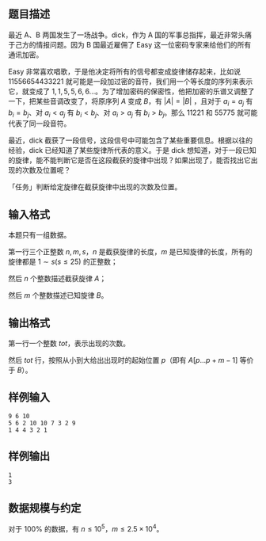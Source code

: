 ## 题目描述

最近 A、B 两国发生了一场战争。dick，作为 A 国的军事总指挥，最近非常头痛于己方的情报问题。因为 B 国最近雇佣了 Easy 这一位密码专家来给他们的所有通讯加密。

Easy 非常喜欢唱歌，于是他决定将所有的信号都变成旋律储存起来，比如说 $11556654433221$ 就可能是一段加过密的音符，我们用一个等长度的序列来表示它，就变成了 $1,1,5,5,6,6\dots$。为了增加密码的保密性，他把加密的乐谱又调整了一下，把某些音调改变了，将原序列 $A$ 变成 $B$，有 $|A|=|B|$ ，且对于 $a_i=a_j$ 有 $b_i=b_j$、对 $a_i<a_j$ 有 $b_i<b_j$、对 $a_i>a_j$ 有 $b_i>b_j$。那么 $11221$ 和 $55775$ 就可能代表了同一段音符。

最近，dick 截获了一段信号，这段信号中可能包含了某些重要信息。根据以往的经验，dick 已经知道了某些旋律所代表的意义。于是 dick 想知道，对于一段已知的旋律，能不能判断它是否在这段截获的旋律中出现？如果出现了，能否找出它出现的次数及位置呢？
 
「任务」判断给定旋律在截获旋律中出现的次数及位置。

## 输入格式

本题只有一组数据。

第一行三个正整数 $n,m,s$，$n$ 是截获旋律的长度，$m$ 是已知旋律的长度，所有的旋律都是 $1\sim s(s\le 25)$ 的正整数；

然后 $n$ 个整数描述截获旋律 $A$；

然后 $m$ 个整数描述已知旋律 $B$。

## 输出格式

第一行一个整数 $tot$，表示出现的次数。

然后 $tot$ 行，按照从小到大给出出现时的起始位置 $p$（即有 $A[p\dots p+m- 1]$ 等价于 $B$）。

## 样例输入

```plain
9 6 10
5 6 2 10 10 7 3 2 9
1 4 4 3 2 1
```

## 样例输出

```plain
1
3
```

## 数据规模与约定

对于 $100\%$ 的数据，有 $n\le 10^5$，$m\le 2.5\times 10^4$。